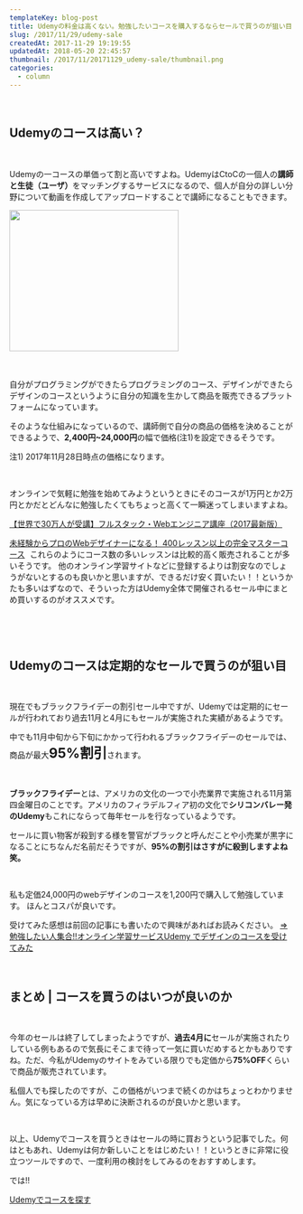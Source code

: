 ```yaml
---
templateKey: blog-post
title: Udemyの料金は高くない。勉強したいコースを購入するならセールで買うのが狙い目！！
slug: /2017/11/29/udemy-sale
createdAt: 2017-11-29 19:19:55
updatedAt: 2018-05-20 22:45:57
thumbnail: /2017/11/20171129_udemy-sale/thumbnail.png
categories:
  - column
---
```


&nbsp;
<h2 class="chapter">Udemyのコースは高い？</h2>
&nbsp;

Udemyの一コースの単価って割と高いですよね。UdemyはCtoCの一個人の<strong>講師と生徒（ユーザ）</strong>をマッチングするサービスになるので、個人が自分の詳しい分野について動画を作成してアップロードすることで講師になることもできます。


<a href="https://px.a8.net/svt/ejp?a8mat=2TVGOQ+BH6WX6+3L4M+6DRLT" target="_blank" rel="nofollow">
<img border="0" width="300" height="250" alt="" src="https://www22.a8.net/svt/bgt?aid=171109178694&wid=004&eno=01&mid=s00000016735001072000&mc=1"></a>
<img border="0" width="1" height="1" src="https://www16.a8.net/0.gif?a8mat=2TVGOQ+BH6WX6+3L4M+6DRLT" alt="">

&nbsp;

自分がプログラミングができたらプログラミングのコース、デザインができたらデザインのコースというように自分の知識を生かして商品を販売できるプラットフォームになっています。

そのような仕組みになっているので、講師側で自分の商品の価格を決めることができるようで、<strong>2,400円~24,000円</strong>の幅で価格(注1)を設定できるそうです。

注1) 2017年11月28日時点の価格になります。

&nbsp;

オンラインで気軽に勉強を始めてみようというときにそのコースが1万円とか2万円とかだとどんなに勉強したくてもちょっと高くて一瞬迷ってしまいますよね。

<a href="https://px.a8.net/svt/ejp?a8mat=2TVGOQ+BH6WX6+3L4M+BW8O2&amp;a8ejpredirect=https%3A%2F%2Fwww.udemy.com%2Fcompleteweb2_jp%2F%23instructor-1" target="_blank" rel="”nofollow” noopener">【世界で30万人が受講】フルスタック・Webエンジニア講座（2017最新版）</a>
<img src="https://www12.a8.net/0.gif?a8mat=2TVGOQ+BH6WX6+3L4M+BW8O2" alt="" height="1" border="0″ width=" />

<a href="https://px.a8.net/svt/ejp?a8mat=2TVGOQ+BH6WX6+3L4M+BW8O2&amp;a8ejpredirect=https%3A%2F%2Fwww.udemy.com%2Fweb-design-master%2Flearn%2Fv4%2Foverview" target="_blank" rel="nofollow noopener">未経験からプロのWebデザイナーになる！ 400レッスン以上の完全マスターコース</a>
<img src="https://www10.a8.net/0.gif?a8mat=2TVGOQ+BH6WX6+3L4M+BW8O2" alt="" width="1" height="1" border="0" />
これらのようにコース数の多いレッスンは比較的高く販売されることが多いそうです。
他のオンライン学習サイトなどに登録するよりは割安なのでしょうがないとするのも良いかと思いますが、できるだけ安く買いたい！！というかたも多いはずなので、そういった方はUdemy全体で開催されるセール中にまとめ買いするのがオススメです。

&nbsp;

<div class="adsense"></div>

&nbsp;
<h2 class="chapter">Udemyのコースは定期的なセールで買うのが狙い目</h2>
&nbsp;

現在でもブラックフライデーの割引セール中ですが、Udemyでは定期的にセールが行われており過去11月と4月にもセールが実施された実績があるようです。

中でも11月中旬から下旬にかかって行われるブラックフライデーのセールでは、商品が最大<strong style="font-size: 1.5rem;">95%割引</strong>されます。

&nbsp;

<strong>ブラックフライデー</strong>とは、アメリカの文化の一つで小売業界で実施される11月第四金曜日のことです。アメリカのフィラデルフィア初の文化で<strong>シリコンバレー発のUdemy</strong>もこれにならって毎年セールを行なっているようです。

セールに買い物客が殺到する様を警官がブラックと呼んだことや小売業が黒字になることにちなんだ名前だそうですが、<strong>95%の割引はさすがに殺到しますよね笑。</strong>

&nbsp;

私も定価24,000円のwebデザインのコースを1,200円で購入して勉強しています。
ほんとコスパが良いです。

受けてみた感想は前回の記事にも書いたので興味があればお読みください。
<a href="https://ver-1-0.net/2017/11/12/e-learning-udemy/">=>勉強したい人集合!!オンライン学習サービスUdemy でデザインのコースを受けてみた</a>

&nbsp;
<h2 class="chapter">まとめ | コースを買うのはいつが良いのか</h2>
&nbsp;

今年のセールは終了してしまったようですが、<strong>過去4月に</strong>セールが実施されたりしている例もあるので気長にそこまで待って一気に買いだめするとかもありですね。ただ、今私がUdemyのサイトをみている限りでも定価から<strong>75%OFF</strong>くらいで商品が販売されています。

私個人でも探したのですが、この価格がいつまで続くのかはちょっとわかりません。気になっている方は早めに決断されるのが良いかと思います。

&nbsp;

以上、Udemyでコースを買うときはセールの時に買おうという記事でした。何はともあれ、Udemyは何か新しいことをはじめたい！！というときに非常に役立つツールですので、一度利用の検討をしてみるのをおすすめします。

では!!

<a class="btn btn-large" href="https://px.a8.net/svt/ejp?a8mat=2TVGOQ+BH6WX6+3L4M+BW8O2&amp;a8ejpredirect=https%3A%2F%2Fwww.udemy.com%2F" target="_blank" rel="nofollow noopener">Udemyでコースを探す</a>
<img src="https://www14.a8.net/0.gif?a8mat=2TVGOQ+BH6WX6+3L4M+BW8O2" alt="" width="1" height="1" border="0" />
<div class="after-article"></div>
